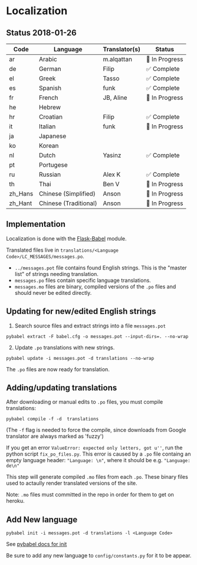 # Localization

## Status 2018-01-26

| Code | Language | Translator(s) | Status |
| ---- | -------- | ------------- | ------ |
| ar | Arabic | m.alqattan | 🚧 In Progress |
| de | German | Filip | ✅ Complete |
| el | Greek | Tasso | ✅ Complete |
| es | Spanish | funk | ✅ Complete |
| fr | French | JB, Aline | 🚧 In Progress |
| he | Hebrew | | | |
| hr | Croatian | Filip | ✅ Complete |
| it | Italian | funk | 🚧 In Progress |
| ja | Japanese | | | |
| ko | Korean | | | |
| nl | Dutch | Yasinz | ✅ Complete |
| pt | Portugese | | | |
| ru | Russian | Alex K | ✅ Complete |
| th | Thai | Ben V | 🚧 In Progress |
| zh_Hans | Chinese (Simplified) | Anson | 🚧 In Progress |
| zh_Hant | Chinese (Traditional) | Anson | 🚧 In Progress |

## Implementation

Localization is done with the [Flask-Babel](https://pythonhosted.org/Flask-Babel/) module.

Translated files live in `translations/<Language Code>/LC_MESSAGES/messages.po`.

- `../messages.pot` file contains found English strings. This is the "master list" of strings needing translation.
- `messages.po` files contain specific language translations.
- `messages.mo` files are binary, compiled versions of the `.po` files and should never be edited directly.

## Updating for new/edited English strings

1. Search source files and extract strings into a file `messages.pot`
```
pybabel extract -F babel.cfg -o messages.pot --input-dirs=. --no-wrap
```

2. Update `.po` translations with new strings.
```
pybabel update -i messages.pot -d translations --no-wrap
```

The `.po` files are now ready for translation.

## Adding/updating translations

After downloading or manual edits to `.po` files, you must compile translations:
```
pybabel compile -f -d  translations
```
(The `-f` flag is needed to force the compile, since downloads from Google translator are always marked as 'fuzzy')

If you get an error `ValueError: expected only letters, got u''`, run the python script `fix_po_files.py`. This error is caused by a `.po` file containg an empty language header: `"Language: \n"`, where it should be e.g. `"Language: de\n"`

This step will generate compiled `.mo` files from each `.po`.  These binary files used to actaully render translated versions of the site.

Note: `.mo` files must committed in the repo in order for them to get on heroku.

## Add New language

```
pybabel init -i messages.pot -d translations -l <Language Code>
```
See [pybabel docs for init](http://babel.pocoo.org/en/latest/cmdline.html#init)

Be sure to add any new language to `config/constants.py` for it to be appear.



